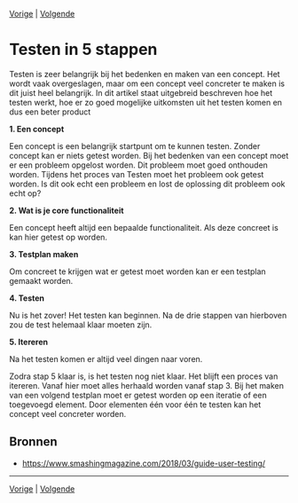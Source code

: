 [Vorige](/Artikelen/Nivea_artikel.md) | [Volgende](/Artikelen/De_eeuwige_discussie_artikel.md)

# Testen in 5 stappen

Testen is zeer belangrijk bij het bedenken en maken van een concept. Het wordt vaak overgeslagen, maar om een concept veel concreter te maken is dit juist heel belangrijk. In dit artikel staat uitgebreid beschreven hoe het testen werkt, hoe er zo goed mogelijke uitkomsten uit het testen komen en dus een beter product 

**1. Een concept**

Een concept is een belangrijk startpunt om te kunnen testen. Zonder concept kan er niets getest worden. Bij het bedenken van een concept moet er een probleem opgelost worden. Dit probleem moet goed onthouden worden. Tijdens het proces van Testen moet het probleem ook getest worden. Is dit ook echt een probleem en lost de oplossing dit probleem ook echt op? 


**2. Wat is je core functionaliteit**

Een concept heeft altijd een bepaalde functionaliteit. Als deze concreet is kan hier getest op worden.

**3. Testplan maken**

Om concreet te krijgen wat er getest moet worden kan er een testplan gemaakt worden.

**4. Testen**

Nu is het zover! Het testen kan beginnen. Na de drie stappen van hierboven zou de test helemaal klaar moeten zijn.

**5. Itereren**

Na het testen komen er altijd veel dingen naar voren. 

Zodra stap 5 klaar is, is het testen nog niet klaar. Het blijft een proces van itereren. Vanaf hier moet alles herhaald worden vanaf stap 3. Bij het maken van een volgend testplan moet er getest worden op een iteratie of een toegevoegd element. Door elementen één voor één te testen kan het concept veel concreter worden.

## Bronnen

* https://www.smashingmagazine.com/2018/03/guide-user-testing/

---

[Vorige](/Artikelen/Nivea_artikel.md) | [Volgende](/Artikelen/De_eeuwige_discussie_artikel.md)
